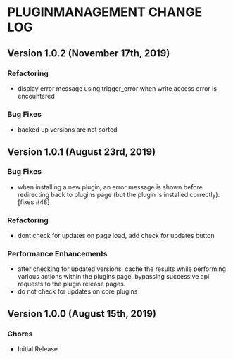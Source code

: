 # PLUGINMANAGEMENT CHANGE LOG

## Version 1.0.2 (November 17th, 2019)

### Refactoring

- display error message using trigger_error when write access error is encountered

### Bug Fixes

- backed up versions are not sorted

## Version 1.0.1 (August 23rd, 2019)

### Bug Fixes

- when installing a new plugin, an error message is shown before redirecting back to plugins page (but the plugin is installed correctly). [fixes #48]

### Refactoring

- dont check for updates on page load, add check for updates button

### Performance Enhancements

- after checking for updated versions, cache the results while performing various actions within the plugins page, bypassing successive api requests to the plugin release pages.
- do not check for updates on core plugins

## Version 1.0.0 (August 15th, 2019)

### Chores

- Initial Release

